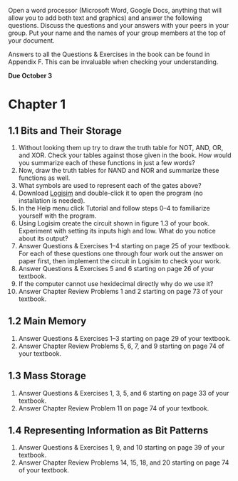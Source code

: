 Open a word processor (Microsoft Word, Google Docs, anything that will allow you to add both text and graphics) and answer the following questions. Discuss the questions and your answers with your peers in your group. Put your name and the names of your group members at the top of your document.

Answers to all the Questions & Exercises in the book can be found in Appendix F. This can be invaluable when checking your understanding.

**Due October 3**

# Chapter 1

## 1.1 Bits and Their Storage

1. Without looking them up try to draw the truth table for NOT, AND, OR, and XOR. Check your tables against those given in the book. How would you summarize each of these functions in just a few words?
2. Now, draw the truth tables for NAND and NOR and summarize these functions as well.
3. What symbols are used to represent each of the gates above?
4. Download [Logisim](https://drive.google.com/file/d/0B1ODsqqIQg7sMHl5WV9lcXhMS0E/view?usp=sharing) and double-click it to open the program (no installation is needed).
5. In the Help menu click Tutorial and follow steps 0–4 to familiarize yourself with the program.
6. Using Logisim create the circuit shown in figure 1.3 of your book. Experiment with setting its inputs high and low. What do you notice about its output?
7. Answer Questions & Exercises 1–4 starting on page 25 of your textbook. For each of these questions one through four work out the answer on paper first, then implement the circuit in Logisim to check your work.
8. Answer Questions & Exercises 5 and 6 starting on page 26 of your textbook. 
9. If the computer cannot use hexidecimal directly why do we use it?
10. Answer Chapter Review Problems 1 and 2 starting on page 73 of your textbook.

## 1.2 Main Memory

1. Answer Questions & Exercises 1–3 starting on page 29 of your textbook.
2. Answer Chapter Review Problems 5, 6, 7, and 9 starting on page 74 of your textbook.

## 1.3 Mass Storage

1. Answer Questions & Exercises 1, 3, 5, and 6 starting on page 33 of your textbook.
2. Answer Chapter Review Problem 11 on page 74 of your textbook.

## 1.4 Representing Information as Bit Patterns

1. Answer Questions & Exercises 1, 9, and 10  starting on page 39 of your textbook.
2. Answer Chapter Review Problems 14, 15, 18, and 20 starting on page 74 of your textbook.
